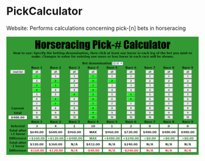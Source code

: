 PickCalculator
==============

Website: Performs calculations concerning pick-[n] bets in horseracing

![Screenshot taken in Chrome](/screenshots/screen1.png?raw=true)
